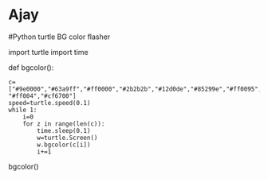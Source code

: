# Ajay
#Python  turtle BG color flasher


import turtle
import time

def bgcolor():
    
    
    c=["#9e0000","#63a9ff","#ff0000","#2b2b2b","#12d0de","#85299e","#ff0095","#FF7F50","#8f138f","#aeb36d","#4db094","#e05d2e","#c7b365","#00ffe5","#c800ff","#ff0090","#3e7800",
    "#ff004","#cf6700"]
    speed=turtle.speed(0.1)
    while 1:
        i=0
        for z in range(len(c)):
            time.sleep(0.1)
            w=turtle.Screen()
            w.bgcolor(c[i])
            i+=1


bgcolor()
